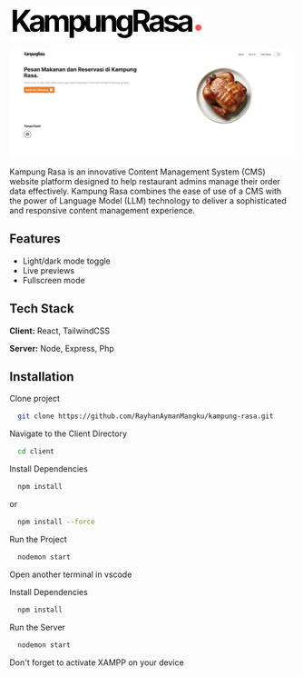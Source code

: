 ![Alt text](https://github.com/RayhanAymanMangku/kampung-rasa/blob/master/client/public/assets/img/Logo/logo-fix-1.png?raw=true)


![Alt text](https://github.com/RayhanAymanMangku/kampung-rasa/blob/master/client/public/assets/img/Items/documentation.png?raw=true)




Kampung Rasa is an innovative Content Management System (CMS) website platform designed to help restaurant admins manage their order data effectively. Kampung Rasa combines the ease of use of a CMS with the power of Language Model (LLM) technology to deliver a sophisticated and responsive content management experience.






## Features

- Light/dark mode toggle
- Live previews
- Fullscreen mode



## Tech Stack

**Client:** React,  TailwindCSS

**Server:** Node, Express, Php


## Installation

Clone project

```bash
  git clone https://github.com/RayhanAymanMangku/kampung-rasa.git
```
Navigate to the Client Directory
```bash
  cd client
```

Install Dependencies
```bash
  npm install
```
or
```bash
  npm install --force
```

Run the Project
```bash
  nodemon start
```

Open another terminal in vscode

Install Dependencies
```bash
  npm install
```

Run the Server
```bash
  nodemon start
```


Don't forget to activate XAMPP on your device
